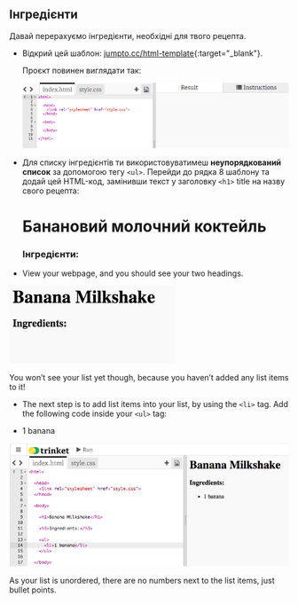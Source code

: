 ## Інгредієнти

Давай перерахуємо інгредієнти, необхідні для твого рецепта.

+ Відкрий цей шаблон: [jumpto.cc/html-template](http://jumpto.cc/html-template){:target="_blank"}.
    
    Проєкт повинен виглядати так:
    
    ![screenshot](images/recipe-starter.png)

+ Для списку інгредієнтів ти використовуватимеш **неупорядкований список** за допомогою тегу `<ul>`. Перейди до рядка 8 шаблону та додай цей HTML-код, замінивши текст у заголовку `<h1>` title на назву свого рецепта:

    <h1>Банановий молочний коктейль</h1>
    <h3>Інгредієнти:</h3>
    <ul>
    </ul>
    

+ View your webpage, and you should see your two headings.

![screenshot](images/recipe-headings.png)

You won’t see your list yet though, because you haven’t added any list items to it!

+ The next step is to add list items into your list, by using the `<li>` tag. Add the following code inside your `<ul>` tag:

    <li>1 banana</li>
    

![screenshot](images/recipe-ul.png)

As your list is unordered, there are no numbers next to the list items, just bullet points.